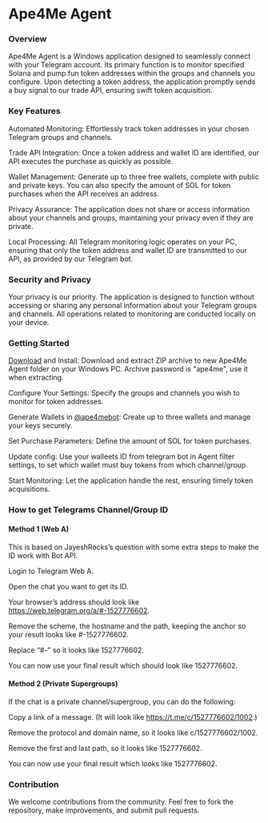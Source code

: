 # Ape4Me Agent

### Overview
Ape4Me Agent is a Windows application designed to seamlessly connect with your Telegram account. Its primary function is to monitor specified Solana and pump.fun token addresses within the groups and channels you configure. Upon detecting a token address, the application promptly sends a buy signal to our trade API, ensuring swift token acquisition.

### Key Features
Automated Monitoring: Effortlessly track token addresses in your chosen Telegram groups and channels.

Trade API Integration: Once a token address and wallet ID are identified, our API executes the purchase as quickly as possible.

Wallet Management: Generate up to three free wallets, complete with public and private keys. You can also specify the amount of SOL for token purchases when the API receives an address.

Privacy Assurance: The application does not share or access information about your channels and groups, maintaining your privacy even if they are private.

Local Processing: All Telegram monitoring logic operates on your PC, ensuring that only the token address and wallet ID are transmitted to our API, as provided by our Telegram bot.

### Security and Privacy
Your privacy is our priority. The application is designed to function without accessing or sharing any personal information about your Telegram groups and channels. All operations related to monitoring are conducted locally on your device.

### Getting Started
<a href="https://github.com/Ape4Me/ape4me-agent/blob/main/ape4me-agent-v11_w64.zip">Download</a> and Install: Download and extract ZIP archive to new Ape4Me Agent folder on your Windows PC. Archive password is "ape4me", use it when extracting.

Configure Your Settings: Specify the groups and channels you wish to monitor for token addresses.

Generate Wallets in <a href="https://t.me/@ape4mebot" target="_blank">@ape4mebot</a>: Create up to three wallets and manage your keys securely.

Set Purchase Parameters: Define the amount of SOL for token purchases.

Update config: Use your walleets ID from telegram bot in Agent filter settings, to set which wallet must buy tokens from which channel/group.

Start Monitoring: Let the application handle the rest, ensuring timely token acquisitions.

### How to get Telegrams Channel/Group ID
#### Method 1 (Web A)
This is based on JayeshRocks’s question with some extra steps to make the ID work with Bot API.

Login to Telegram Web A.

Open the chat you want to get its ID.

Your browser’s address should look like https://web.telegram.org/a/#-1527776602.

Remove the scheme, the hostname and the path, keeping the anchor so your result looks like #-1527776602.

Replace “#-” so it looks like 1527776602.

You can now use your final result which should look like 1527776602.

#### Method 2 (Private Supergroups)
If the chat is a private channel/supergroup, you can do the following:

Copy a link of a message. (It will look like https://t.me/c/1527776602/1002.)

Remove the protocol and domain name, so it looks like c/1527776602/1002.

Remove the first and last path, so it looks like 1527776602.

You can now use your final result which looks like 1527776602.

### Contribution
We welcome contributions from the community. Feel free to fork the repository, make improvements, and submit pull requests.
